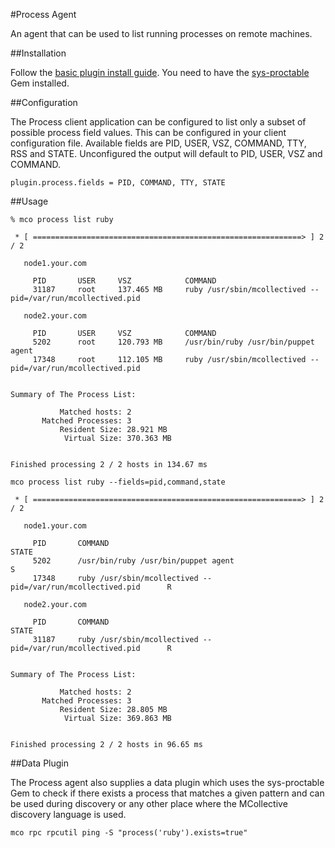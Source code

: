 #Process Agent

An agent that can be used to list running processes on remote machines.

##Installation

Follow the [basic plugin install guide](http://projects.puppetlabs.com/projects/mcollective-plugins/wiki/InstalingPlugins).
You need to have the [sys-proctable](http://raa.ruby-lang.org/project/sys-proctable/) Gem installed.

##Configuration

The Process client application can be configured to list only a subset of possible process field values. This can be
configured in your client configuration file. Available fields are PID, USER, VSZ, COMMAND, TTY, RSS and STATE.
Unconfigured the output will default to PID, USER, VSZ and COMMAND.

```
plugin.process.fields = PID, COMMAND, TTY, STATE
```

##Usage
```
% mco process list ruby

 * [ ============================================================> ] 2 / 2

   node1.your.com

     PID       USER     VSZ            COMMAND
     31187     root     137.465 MB     ruby /usr/sbin/mcollectived --pid=/var/run/mcollectived.pid

   node2.your.com

     PID       USER     VSZ            COMMAND
     5202      root     120.793 MB     /usr/bin/ruby /usr/bin/puppet agent
     17348     root     112.105 MB     ruby /usr/sbin/mcollectived --pid=/var/run/mcollectived.pid


Summary of The Process List:

           Matched hosts: 2
       Matched Processes: 3
           Resident Size: 28.921 MB
            Virtual Size: 370.363 MB


Finished processing 2 / 2 hosts in 134.67 ms
```

```
mco process list ruby --fields=pid,command,state

 * [ ============================================================> ] 2 / 2

   node1.your.com

     PID       COMMAND                                                          STATE
     5202      /usr/bin/ruby /usr/bin/puppet agent                              S
     17348     ruby /usr/sbin/mcollectived --pid=/var/run/mcollectived.pid      R

   node2.your.com

     PID       COMMAND                                                          STATE
     31187     ruby /usr/sbin/mcollectived --pid=/var/run/mcollectived.pid      R


Summary of The Process List:

           Matched hosts: 2
       Matched Processes: 3
           Resident Size: 28.805 MB
            Virtual Size: 369.863 MB


Finished processing 2 / 2 hosts in 96.65 ms
```

##Data Plugin

The Process agent also supplies a data plugin which uses the sys-proctable Gem to check if there exists a process
that matches a given pattern and can be used during discovery or any other place where the MCollective discovery
language is used.

```
mco rpc rpcutil ping -S "process('ruby').exists=true"
```
